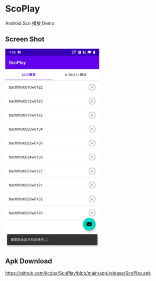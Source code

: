 # ScoPlay

Android Sco 播放 Demo

## Screen Shot

<!-- ![20210329-163828-O2Ysmi](https://raw.githubusercontent.com/licoba/images/master/20210329-163828-O2Ysmi.jpg?token=AETOTFMGN4RDWUAAK4ECO7DAMGJEC) -->

 <img src="./app/screenshot.jpg" width = "300"/>

## Apk Download

https://github.com/licoba/ScoPlay/blob/main/app/release/ScoPlay.apk
